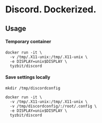 # Discord.  Dockerized.

## Usage

#### Temporary container

```
docker run -it \
  -v /tmp/.X11-unix:/tmp/.X11-unix \
  -e DISPLAY=unix$DISPLAY \
  tyzbit/discord
```

#### Save settings locally

`mkdir /tmp/discordconfig`

```
docker run -it \
  -v /tmp/.X11-unix:/tmp/.X11-unix \
  -v /tmp/discordconfig/:/root/.config \
  -e DISPLAY=unix$DISPLAY \
  tyzbit/discord
```
